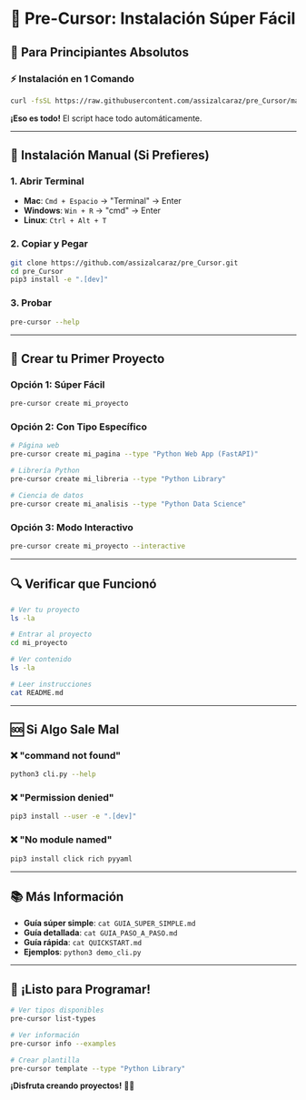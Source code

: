 # 🚀 Pre-Cursor: Instalación Súper Fácil

## 🎯 Para Principiantes Absolutos

### ⚡ Instalación en 1 Comando
```bash
curl -fsSL https://raw.githubusercontent.com/assizalcaraz/pre_Cursor/master/install.sh | bash
```

**¡Eso es todo!** El script hace todo automáticamente.

---

## 📱 Instalación Manual (Si Prefieres)

### 1. Abrir Terminal
- **Mac**: `Cmd + Espacio` → "Terminal" → Enter
- **Windows**: `Win + R` → "cmd" → Enter  
- **Linux**: `Ctrl + Alt + T`

### 2. Copiar y Pegar
```bash
git clone https://github.com/assizalcaraz/pre_Cursor.git
cd pre_Cursor
pip3 install -e ".[dev]"
```

### 3. Probar
```bash
pre-cursor --help
```

---

## 🎨 Crear tu Primer Proyecto

### Opción 1: Súper Fácil
```bash
pre-cursor create mi_proyecto
```

### Opción 2: Con Tipo Específico
```bash
# Página web
pre-cursor create mi_pagina --type "Python Web App (FastAPI)"

# Librería Python
pre-cursor create mi_libreria --type "Python Library"

# Ciencia de datos
pre-cursor create mi_analisis --type "Python Data Science"
```

### Opción 3: Modo Interactivo
```bash
pre-cursor create mi_proyecto --interactive
```

---

## 🔍 Verificar que Funcionó

```bash
# Ver tu proyecto
ls -la

# Entrar al proyecto
cd mi_proyecto

# Ver contenido
ls -la

# Leer instrucciones
cat README.md
```

---

## 🆘 Si Algo Sale Mal

### ❌ "command not found"
```bash
python3 cli.py --help
```

### ❌ "Permission denied"
```bash
pip3 install --user -e ".[dev]"
```

### ❌ "No module named"
```bash
pip3 install click rich pyyaml
```

---

## 📚 Más Información

- **Guía súper simple**: `cat GUIA_SUPER_SIMPLE.md`
- **Guía detallada**: `cat GUIA_PASO_A_PASO.md`
- **Guía rápida**: `cat QUICKSTART.md`
- **Ejemplos**: `python3 demo_cli.py`

---

## 🎉 ¡Listo para Programar!

```bash
# Ver tipos disponibles
pre-cursor list-types

# Ver información
pre-cursor info --examples

# Crear plantilla
pre-cursor template --type "Python Library"
```

**¡Disfruta creando proyectos!** 🚀✨
